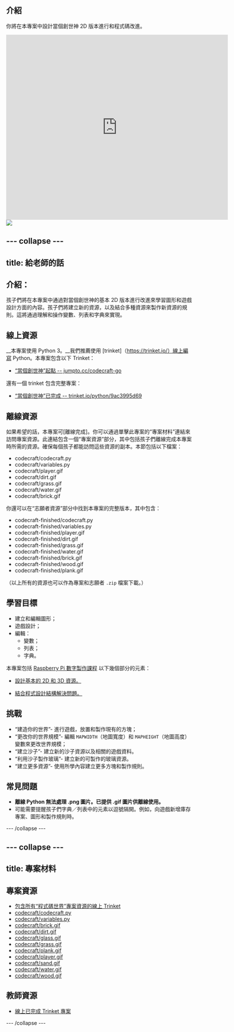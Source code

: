 ## 介紹

你將在本專案中設計當個創世神 2D 版本進行和程式碼改進。

<div class="trinket">
  <iframe src="https://trinket.io/embed/python/9ac3995d69?outputOnly=true&start=result" width="600" height="500" frameborder="0" marginwidth="0" marginheight="0" allowfullscreen>
  </iframe>
  <img src="images/craft-finished.png">
</div>



--- collapse ---
---
title: 給老師的話
---


## 介紹：
孩子們將在本專案中通過對當個創世神的基本 2D 版本進行改進來學習圖形和遊戲設計方面的內容。孩子們將建立新的資源，以及結合多種資源來製作新資源的規則。這將通過理解和操作變數、列表和字典來實現。

## 線上資源

__本專案使用 Python 3。__我們推薦使用 [trinket]（https://trinket.io/）線上編寫 Python。本專案包含以下 Trinket：

+ [“當個創世神”起點 -- jumpto.cc/codecraft-go](http://jumpto.cc/codecraft-go)

還有一個 trinket 包含完整專案：

+ [“當個創世神”已完成 -- trinket.io/python/9ac3995d69](https://trinket.io/python/9ac3995d69)

## 離線資源
如果希望的話，本專案可[離線完成]。你可以通過單擊此專案的“專案材料”連結來訪問專案資源。此連結包含一個“專案資源”部分，其中包括孩子們離線完成本專案時所需的資源。確保每個孩子都能訪問這些資源的副本。本節包括以下檔案：

+ codecraft/codecraft.py
+ codecraft/variables.py
+ codecraft/player.gif
+ codecraft/dirt.gif
+ codecraft/grass.gif
+ codecraft/water.gif
+ codecraft/brick.gif

你還可以在“志願者資源”部分中找到本專案的完整版本，其中包含：

+ codecraft-finished/codecraft.py
+ codecraft-finished/variables.py
+ codecraft-finished/player.gif
+ codecraft-finished/dirt.gif
+ codecraft-finished/grass.gif
+ codecraft-finished/water.gif
+ codecraft-finished/brick.gif
+ codecraft-finished/wood.gif
+ codecraft-finished/plank.gif

（以上所有的資源也可以作為專案和志願者 `.zip` 檔案下載。）

## 學習目標
+ 建立和編輯圖形；
+ 遊戲設計；
+ 編輯：
	+ 變數；
	+ 列表；
	+ 字典。

本專案包括 [Raspberry Pi 數字製作課程](http://rpf.io/curriculum) 以下幾個部分的元素：

+ [設計基本的 2D 和 3D 資源。](https://www.raspberrypi.org/curriculum/design/creator)

+ [結合程式設計結構解決問題。](https://www.raspberrypi.org/curriculum/programming/builder)

## 挑戰
+ “建造你的世界”- 進行遊戲，放置和製作現有的方塊；
+ “更改你的世界規模”- 編輯 `MAPWIDTH`（地圖寬度）和 `MAPHEIGHT`（地圖高度）變數來更改世界規模；
+ “建立沙子”- 建立新的沙子資源以及相關的遊戲資料。
+ “利用沙子製作玻璃”- 建立新的可製作的玻璃資源。
+ “建立更多資源”- 使用所學內容建立更多方塊和製作規則。

## 常見問題
+ __離線 Python 無法處理 .png 圖片。已提供 .gif 圖片供離線使用。__
+ 可能需要提醒孩子們字典／列表中的元素以逗號隔開。例如，向遊戲新增庫存專案、圖形和製作規則時。




--- /collapse ---


--- collapse ---
---
title: 專案材料
---
## 專案資源
* [包含所有“程式碼世界”專案資源的線上 Trinket](http://jumpto.cc/codecraft-go)
* [codecraft/codecraft.py](resources/codecraft-codecraft.py)
* [codecraft/variables.py](resources/codecraft-variables.py)
* [codecraft/brick.gif](resources/codecraft-brick.gif)
* [codecraft/dirt.gif](resources/codecraft-dirt.gif)
* [codecraft/glass.gif](resources/codecraft-glass.gif)
* [codecraft/grass.gif](resources/codecraft-grass.gif)
* [codecraft/plank.gif](resources/codecraft-plank.gif)
* [codecraft/player.gif](resources/codecraft-player.gif)
* [codecraft/sand.gif](resources/codecraft-sand.gif)
* [codecraft/water.gif](resources/codecraft-water.gif)
* [codecraft/wood.gif](resources/codecraft-wood.gif)

## 教師資源
* [線上已完成 Trinket 專案](https://trinket.io/python/9ac3995d69)

--- /collapse ---
